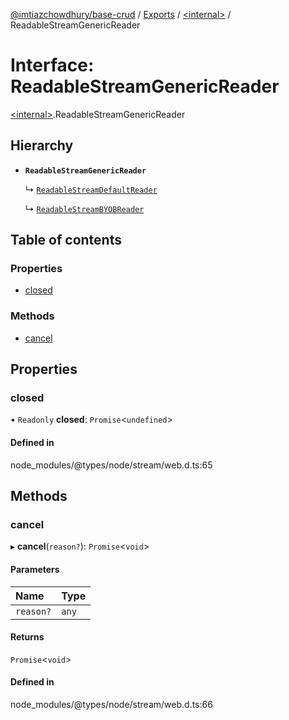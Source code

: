 [@imtiazchowdhury/base-crud](../README.md) / [Exports](../modules.md) / [\<internal\>](../modules/internal_.md) / ReadableStreamGenericReader

# Interface: ReadableStreamGenericReader

[\<internal\>](../modules/internal_.md).ReadableStreamGenericReader

## Hierarchy

- **`ReadableStreamGenericReader`**

  ↳ [`ReadableStreamDefaultReader`](internal_.ReadableStreamDefaultReader.md)

  ↳ [`ReadableStreamBYOBReader`](internal_.ReadableStreamBYOBReader.md)

## Table of contents

### Properties

- [closed](internal_.ReadableStreamGenericReader.md#closed)

### Methods

- [cancel](internal_.ReadableStreamGenericReader.md#cancel)

## Properties

### closed

• `Readonly` **closed**: `Promise`\<`undefined`\>

#### Defined in

node_modules/@types/node/stream/web.d.ts:65

## Methods

### cancel

▸ **cancel**(`reason?`): `Promise`\<`void`\>

#### Parameters

| Name | Type |
| :------ | :------ |
| `reason?` | `any` |

#### Returns

`Promise`\<`void`\>

#### Defined in

node_modules/@types/node/stream/web.d.ts:66
